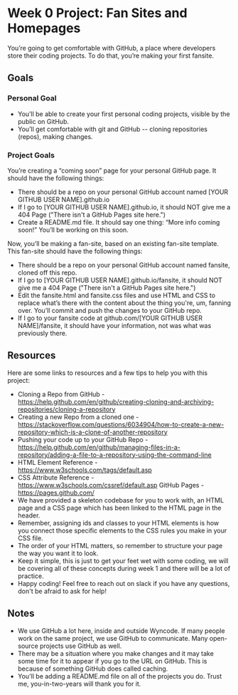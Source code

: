 # Week 0 Project: Fan Sites and Homepages
You’re going to get comfortable with GitHub, a place where developers store their coding projects. To do that, you’re making your first fansite.

## Goals
### Personal Goal

- You’ll be able to create your first personal coding projects, visible by the public on GitHub.
- You’ll get comfortable with git and GitHub -- cloning repositories (repos), making changes.

### Project Goals
You’re creating a “coming soon” page for your personal GitHub page. It should have the following things:
- There should be a repo on your personal GitHub account named [YOUR GITHUB USER NAME].github.io
- If I go to [YOUR GITHUB USER NAME].github.io, it should NOT give me a 404 Page ("There isn't a GitHub Pages site here.")
- Create a README.md file. It should say one thing: “More info coming soon!” You’ll be working on this soon. 

Now, you’ll be making a fan-site, based on an existing fan-site template. This fan-site should have the following things:
- There should be a repo on your personal GitHub account named fansite, cloned off this repo.
- If I go to [YOUR GITHUB USER NAME].github.io/fansite, it should NOT give me a 404 Page ("There isn't a GitHub Pages site here.")
- Edit the fansite.html and fansite.css files and use HTML and CSS to replace what’s there with the content about the thing you're, um, fanning over. You’ll commit and push the changes to your GitHub repo.
- If I go to your fansite code at github.com/[YOUR GITHUB USER NAME]/fansite, it should have your information, not was what was previously there.

## Resources
Here are some links to resources and a few tips to help you with this project:
- Cloning a Repo from GitHub - https://help.github.com/en/github/creating-cloning-and-archiving-repositories/cloning-a-repository
- Creating a new Repo from a cloned one - https://stackoverflow.com/questions/6034904/how-to-create-a-new-repository-which-is-a-clone-of-another-repository
- Pushing your code up to your GitHub Repo - https://help.github.com/en/github/managing-files-in-a-repository/adding-a-file-to-a-repository-using-the-command-line
- HTML Element Reference - https://www.w3schools.com/tags/default.asp
- CSS Attribute Reference - https://www.w3schools.com/cssref/default.asp
GitHub Pages - https://pages.github.com/ 
- We have provided a skeleton codebase for you to work with, an HTML page and a CSS page which has been linked to the HTML page in the header.
- Remember, assigning ids and classes to your HTML elements is how you connect those specific elements to the CSS rules you make in your CSS file.
- The order of your HTML matters, so remember to structure your page the way you want it to look.
- Keep it simple, this is just to get your feet wet with some coding, we will be covering all of these concepts during week 1 and there will be a lot of practice.
- Happy coding! Feel free to reach out on slack if you have any questions, don't be afraid to ask for help!

## Notes
- We use GitHub a lot here, inside and outside Wyncode. If many people work on the same project, we use GitHub to communicate. Many open-source projects use GitHub as well. 
- There may be a situation where you make changes and it may take some time for it to appear if you go to the URL on GitHub. This is because of something GitHub does called caching.
- You'll be adding a README.md file on all of the projects you do. Trust me, you-in-two-years will thank you for it.

